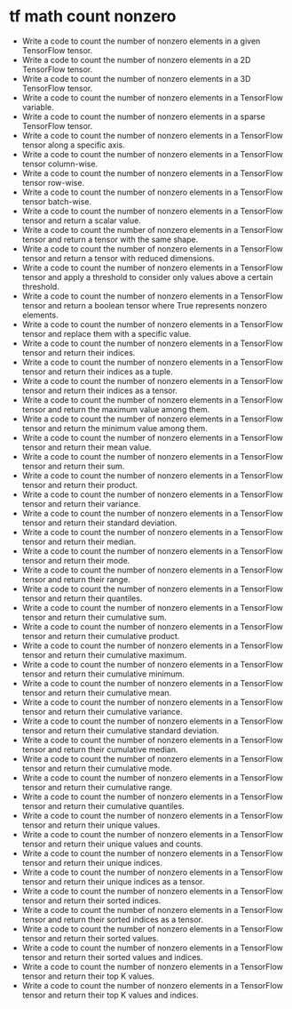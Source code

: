 # tf math count nonzero

- Write a code to count the number of nonzero elements in a given TensorFlow tensor.
- Write a code to count the number of nonzero elements in a 2D TensorFlow tensor.
- Write a code to count the number of nonzero elements in a 3D TensorFlow tensor.
- Write a code to count the number of nonzero elements in a TensorFlow variable.
- Write a code to count the number of nonzero elements in a sparse TensorFlow tensor.
- Write a code to count the number of nonzero elements in a TensorFlow tensor along a specific axis.
- Write a code to count the number of nonzero elements in a TensorFlow tensor column-wise.
- Write a code to count the number of nonzero elements in a TensorFlow tensor row-wise.
- Write a code to count the number of nonzero elements in a TensorFlow tensor batch-wise.
- Write a code to count the number of nonzero elements in a TensorFlow tensor and return a scalar value.
- Write a code to count the number of nonzero elements in a TensorFlow tensor and return a tensor with the same shape.
- Write a code to count the number of nonzero elements in a TensorFlow tensor and return a tensor with reduced dimensions.
- Write a code to count the number of nonzero elements in a TensorFlow tensor and apply a threshold to consider only values above a certain threshold.
- Write a code to count the number of nonzero elements in a TensorFlow tensor and return a boolean tensor where True represents nonzero elements.
- Write a code to count the number of nonzero elements in a TensorFlow tensor and replace them with a specific value.
- Write a code to count the number of nonzero elements in a TensorFlow tensor and return their indices.
- Write a code to count the number of nonzero elements in a TensorFlow tensor and return their indices as a tuple.
- Write a code to count the number of nonzero elements in a TensorFlow tensor and return their indices as a tensor.
- Write a code to count the number of nonzero elements in a TensorFlow tensor and return the maximum value among them.
- Write a code to count the number of nonzero elements in a TensorFlow tensor and return the minimum value among them.
- Write a code to count the number of nonzero elements in a TensorFlow tensor and return their mean value.
- Write a code to count the number of nonzero elements in a TensorFlow tensor and return their sum.
- Write a code to count the number of nonzero elements in a TensorFlow tensor and return their product.
- Write a code to count the number of nonzero elements in a TensorFlow tensor and return their variance.
- Write a code to count the number of nonzero elements in a TensorFlow tensor and return their standard deviation.
- Write a code to count the number of nonzero elements in a TensorFlow tensor and return their median.
- Write a code to count the number of nonzero elements in a TensorFlow tensor and return their mode.
- Write a code to count the number of nonzero elements in a TensorFlow tensor and return their range.
- Write a code to count the number of nonzero elements in a TensorFlow tensor and return their quantiles.
- Write a code to count the number of nonzero elements in a TensorFlow tensor and return their cumulative sum.
- Write a code to count the number of nonzero elements in a TensorFlow tensor and return their cumulative product.
- Write a code to count the number of nonzero elements in a TensorFlow tensor and return their cumulative maximum.
- Write a code to count the number of nonzero elements in a TensorFlow tensor and return their cumulative minimum.
- Write a code to count the number of nonzero elements in a TensorFlow tensor and return their cumulative mean.
- Write a code to count the number of nonzero elements in a TensorFlow tensor and return their cumulative variance.
- Write a code to count the number of nonzero elements in a TensorFlow tensor and return their cumulative standard deviation.
- Write a code to count the number of nonzero elements in a TensorFlow tensor and return their cumulative median.
- Write a code to count the number of nonzero elements in a TensorFlow tensor and return their cumulative mode.
- Write a code to count the number of nonzero elements in a TensorFlow tensor and return their cumulative range.
- Write a code to count the number of nonzero elements in a TensorFlow tensor and return their cumulative quantiles.
- Write a code to count the number of nonzero elements in a TensorFlow tensor and return their unique values.
- Write a code to count the number of nonzero elements in a TensorFlow tensor and return their unique values and counts.
- Write a code to count the number of nonzero elements in a TensorFlow tensor and return their unique indices.
- Write a code to count the number of nonzero elements in a TensorFlow tensor and return their unique indices as a tensor.
- Write a code to count the number of nonzero elements in a TensorFlow tensor and return their sorted indices.
- Write a code to count the number of nonzero elements in a TensorFlow tensor and return their sorted indices as a tensor.
- Write a code to count the number of nonzero elements in a TensorFlow tensor and return their sorted values.
- Write a code to count the number of nonzero elements in a TensorFlow tensor and return their sorted values and indices.
- Write a code to count the number of nonzero elements in a TensorFlow tensor and return their top K values.
- Write a code to count the number of nonzero elements in a TensorFlow tensor and return their top K values and indices.
